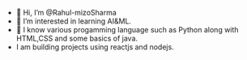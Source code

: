 - 👋 Hi, I’m @Rahul-mizoSharma
- 👀 I’m interested in learning AI&ML. 
- 🌱 I know various progamming language such as Python along with HTML,CSS and some basics of java.
- I am building projects using reactjs and nodejs.

<!---
Rahul-mizoSharma/Rahul-mizoSharma is a ✨ special ✨ repository because its `README.md` (this file) appears on your GitHub profile.
You can click the Preview link to take a look at your changes.
--->
